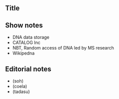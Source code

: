 ## Title

## Show notes
- DNA data storage
- CATALOG Inc
- NBT, Random access of DNA led by MS research
- Wikipedna

## Editorial notes
- (soh)
- (coela)
- (tadasu)
